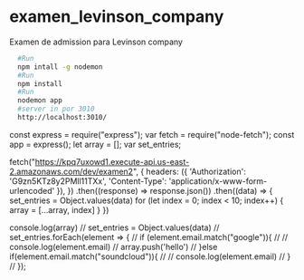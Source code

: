# examen_levinson_company
Examen de admission para Levinson company

```bash
  #Run
  npm intall -g nodemon
  #Run
  npm install
  #Run
  nodemon app
  #server in por 3010
  http://localhost:3010/
```

const express = require("express");
var fetch = require("node-fetch");
const app = express();
let array = [];
var set_entries;


fetch("https://kpq7uxowd1.execute-api.us-east-2.amazonaws.com/dev/examen2", 
{
  headers: ({
    'Authorization': 'G9zn5KTz8y2PMll11TXx', 
    'Content-Type': 'application/x-www-form-urlencoded'
  }), 
})
.then((response) => response.json())
.then((data) => {
  set_entries = Object.values(data)
  for (let index = 0; index < 10; index++) {
    array = [...array, index]
  }
})

console.log(array)
// set_entries = Object.values(data)
// set_entries.forEach(element => {
//   if (element.email.match("google")){
//     // console.log(element.email)
//     array.push('hello')
//   }else if(element.email.match("soundcloud")){
//     // console.log(element.email)
//   }
// });
